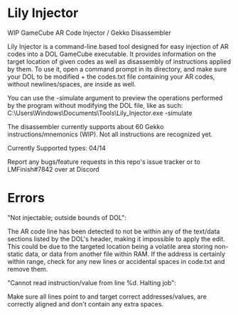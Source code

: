 # Lily Injector
WIP GameCube AR Code Injector / Gekko Disassembler

Lily Injector is a command-line based tool designed for easy injection of AR codes into a DOL GameCube executable. It provides information on the target location of given codes as well as disassembly of instructions applied by them. To use it, open a command prompt in its directory, and make sure your DOL to be modified + the codes.txt file containing your AR codes, without newlines/spaces, are inside as well.

You can use the -simulate argument to preview the operations performed by the program without modifying the DOL file, like as such:
C:\Users\Windows\Documents\Tools\Lily_Injector.exe -simulate

The disassembler currently supports about 60 Gekko instructions/mnemonics (WIP). Not all instructions are recognized yet.

Currently Supported types: 04/14

Report any bugs/feature requests in this repo's issue tracker or to LMFinish#7842 over at Discord

# Errors
"Not injectable; outside bounds of DOL":

The AR code line has been detected to not be within any of the text/data sections listed by the DOL's header, making it impossible to apply the edit. This could be due to the targeted location being a volatile area storing non-static data, or data from another file within RAM. If the address is certainly within range, check for any new lines or accidental spaces in code.txt and remove them.

"Cannot read instruction/value from line %d. Halting job":

Make sure all lines point to and target correct addresses/values, are correctly aligned and don't contain any extra spaces.



